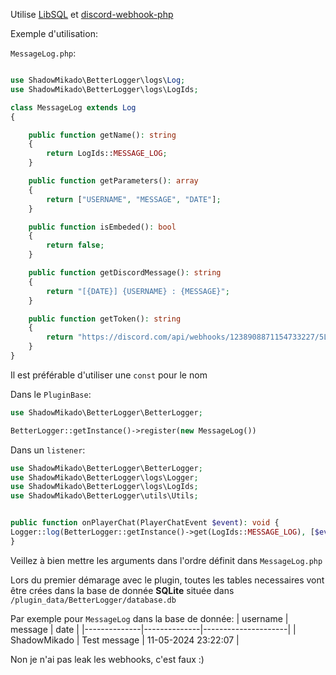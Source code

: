 Utilise [LibSQL](https://github.com/cooldogepm/libSQL) et [discord-webhook-php](https://github.com/atakde/discord-webhook-php)

Exemple d'utilisation:


`MessageLog.php`:
```php

use ShadowMikado\BetterLogger\logs\Log;
use ShadowMikado\BetterLogger\logs\LogIds;

class MessageLog extends Log
{

    public function getName(): string
    {
        return LogIds::MESSAGE_LOG;
    }

    public function getParameters(): array
    {
        return ["USERNAME", "MESSAGE", "DATE"];
    }

    public function isEmbeded(): bool
    {
        return false;
    }

    public function getDiscordMessage(): string
    {
        return "[{DATE}] {USERNAME} : {MESSAGE}";
    }

    public function getToken(): string
    {
        return "https://discord.com/api/webhooks/1238908871154733227/5LmwMMas9UnjaiV_8AM4f3Q3We58qY9GEC74LGzi7B6FfHYuMOReBtafEH-PFlZQFTaa";
    }
}

```
Il est préférable d'utiliser une `const` pour le nom

Dans le `PluginBase`:

```php
use ShadowMikado\BetterLogger\BetterLogger;

BetterLogger::getInstance()->register(new MessageLog())
```

Dans un `listener`:

```php
use ShadowMikado\BetterLogger\BetterLogger;
use ShadowMikado\BetterLogger\logs\Logger;
use ShadowMikado\BetterLogger\logs\LogIds;
use ShadowMikado\BetterLogger\utils\Utils;


public function onPlayerChat(PlayerChatEvent $event): void {
Logger::log(BetterLogger::getInstance()->get(LogIds::MESSAGE_LOG), [$event->getPlayer()->getName(), $event->getMessage(), Utils::getDate()]);
}

```

Veillez à bien mettre les arguments dans l'ordre définit dans `MessageLog.php`

Lors du premier démarage avec le plugin, toutes les tables necessaires vont être crées dans la base de donnée **SQLite** située dans `/plugin_data/BetterLogger/database.db`

Par exemple pour `MessageLog` dans la base de donnée:
| username     | message      | date                |
|--------------|--------------|---------------------|
| ShadowMikado | Test message | 11-05-2024 23:22:07 |

Non je n'ai pas leak les webhooks, c'est faux :)
